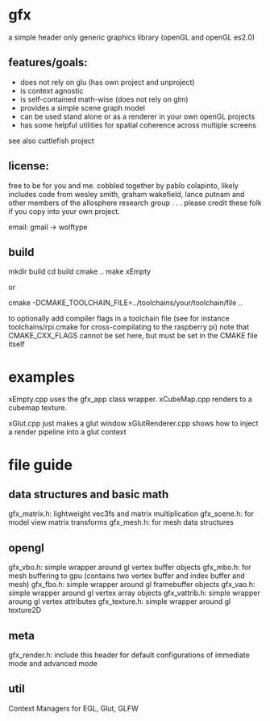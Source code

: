 gfx
===

a simple header only generic graphics library (openGL and openGL es2.0)

features/goals:
---

* does not rely on glu (has own project and unproject)
* is context agnostic
* is self-contained math-wise (does not rely on glm)
* provides a simple scene graph model
* can be used stand alone or as a renderer in your own openGL projects
* has some helpful utilities for spatial coherence across multiple screens

see also cuttlefish project

license:
---
free to be for you and me. 
cobbled together by pablo colapinto, likely includes code from wesley smith, graham wakefield, lance putnam and other members of the allosphere research group . . .
please credit these folk if you copy into your own project.

email: gmail -> wolftype

build
---
  mkdir build
  cd build
  cmake ..
  make xEmpty

or

  cmake -DCMAKE_TOOLCHAIN_FILE=../toolchains/your/toolchain/file ..

to optionally add compiler flags in a toolchain file (see for instance toolchains/rpi.cmake for cross-compilating to the raspberry pi)
note that CMAKE_CXX_FLAGS cannot be set here, but must be set in the CMAKE file itself

examples
========
xEmpty.cpp uses the gfx_app class wrapper.
xCubeMap.cpp renders to a cubemap texture.

xGlut.cpp just makes a glut window
xGlutRenderer.cpp shows how to inject a render pipeline into a glut context

file guide
==========

data structures and basic math
---
gfx_matrix.h: lightweight vec3fs and matrix multiplication
gfx_scene.h:  for model view matrix transforms
gfx_mesh.h:   for mesh data structures

opengl
---
gfx_vbo.h:    simple wrapper around gl vertex buffer objects
gfx_mbo.h:    for mesh buffering to gpu (contains two vertex buffer and index buffer and mesh)
gfx_fbo.h:    simple wrapper around gl framebuffer objects
gfx_vao.h:    simple wrapper around gl vertex array objects
gfx_vattrib.h:  simple wrapper aroung gl vertex attributes
gfx_texture.h:  simple wrapper around gl texture2D

meta
---
gfx_render.h: include this header for default configurations of immediate mode and advanced mode

util
--
Context Managers for EGL, Glut, GLFW

